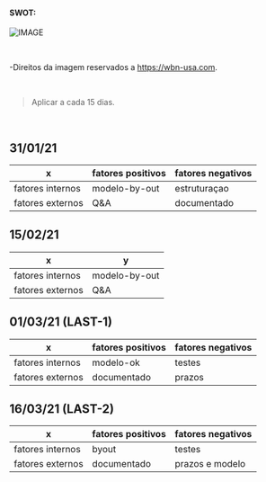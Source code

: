 #### SWOT:

![IMAGE](https://wbn-usa.com/wp-content/uploads/2019/11/modelo-de-matriz-swot-1024x683-1.jpg)

<br/>

-Direitos da imagem reservados a https://wbn-usa.com. 

<br/>

> Aplicar a cada 15 dias.
       
<br/>


## 31/01/21

| x                | fatores positivos |  fatores negativos |
-------------------| ----------------- | ------------------ |
| fatores internos |modelo-by-out      | estruturaçao       |
| fatores externos | Q&A               |  documentado       |


## 15/02/21

| x                |y                  |
-------------------| ----------------- | 
| fatores internos |modelo-by-out      |
| fatores externos | Q&A               |

## 01/03/21  (LAST-1) 


| x                | fatores positivos |  fatores negativos |
-------------------| ----------------- | ------------------ |
| fatores internos |modelo-ok          |  testes            |
| fatores externos |  documentado      |  prazos            |

## 16/03/21  (LAST-2) 



| x                | fatores positivos |  fatores negativos |
-------------------| ----------------- | ------------------ |
| fatores internos |    byout          |  testes            |
| fatores externos |  documentado      |  prazos e modelo   |
